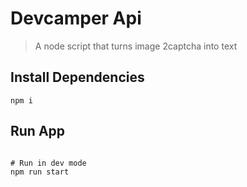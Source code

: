 # Devcamper Api
> A node script that turns image 2captcha into text 

## Install Dependencies

```
npm i 
```

## Run App

```

# Run in dev mode
npm run start
```
